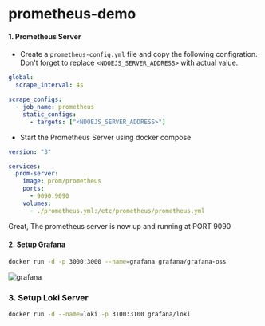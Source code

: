 # prometheus-demo

#### 1. Prometheus Server

- Create a `prometheus-config.yml` file and copy the following configration. Don't forget to replace `<NDOEJS_SERVER_ADDRESS>` with actual value.

```yml
global:
  scrape_interval: 4s

scrape_configs:
  - job_name: prometheus
    static_configs:
      - targets: ["<NDOEJS_SERVER_ADDRESS>"]
```

- Start the Prometheus Server using docker compose

```yml
version: "3"

services:
  prom-server:
    image: prom/prometheus
    ports:
      - 9090:9090
    volumes:
      - ./prometheus.yml:/etc/prometheus/prometheus.yml
```

Great, The prometheus server is now up and running at PORT 9090

#### 2. Setup Grafana

```bash
docker run -d -p 3000:3000 --name=grafana grafana/grafana-oss
```

![grafana](https://grafana.com/static/img/grafana/showcase_visualize.jpg)

### 3. Setup Loki Server

```bash
docker run -d --name=loki -p 3100:3100 grafana/loki
```
